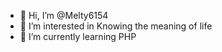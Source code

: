 - 👋 Hi, I’m @Melty6154
- 👀 I’m interested in Knowing the meaning of life
- 🌱 I’m currently learning PHP

<!---
Melty6154/Melty6154 is a ✨ special ✨ repository because its `README.md` (this file) appears on your GitHub profile.
You can click the Preview link to take a look at your changes.
--->

